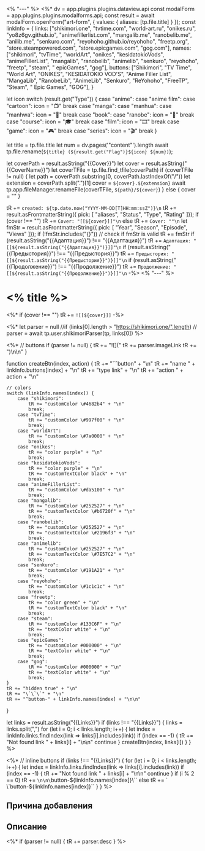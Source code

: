 <% "---" %>
<%*
dv = app.plugins.plugins.dataview.api
const modalForm = app.plugins.plugins.modalforms.api;
const result = await modalForm.openForm("art-form", { values: { aliases: [tp.file.title] } });
const linkInfo = {
	links: ["shikimori.one", "tvtime.com", "world-art.ru", "onikes.ru", "yo8z6gv.github.io", "animefillerlist.com", "mangalib.me", "ranobelib.me", "anilib.me", "senkuro.com", "reyohoho.github.io/reyohoho", "freetp.org", "store.steampowered.com", "store.epicgames.com", "gog.com"],
	names: ["shikimori", "tvTime", "worldArt", "onikes", "kesidatokioVods", "animeFillerList", "mangalib", "ranobelib", "animelib", "senkuro", "reyohoho", "freetp", "steam", " epicGames", "gog"],
	buttons: ["Shikimori", "TV Time", "World Art", "ONIKES", "KESIDATOKIO VOD'S", "Anime Filler List", "MangaLib", "RanobeLib", "AnimeLib", "Senkuro", "ReYohoho", "FreeTP", "Steam", " Epic Games", "GOG"],
}

let icon
switch (result.get("Type")) {
	case "anime":
	case "anime film":
	case "cartoon":
		icon = "📺"
		break
	case "manga":
	case "manhua":
	case "manhwa":
		icon = "📗"
		break
	case "book":
	case "ranobe":
		icon = "📘"
		break
	case "course":
		icon = "🎓"
		break
	case "film":
		icon = "🎞"
		break
	case "game":
		icon = "🎮"
		break
	case "series":
		icon = "🎬"
		break
}

let title = tp.file.title
let num = dv.pages('"content"').length
await tp.file.rename(`${title} (${result.get("Flag")}${icon} ${num})`);

let coverPath = result.asString("{{Cover}}")
let cover = result.asString("{{CoverName}}")
let coverTFile = tp.file.find_tfile(coverPath)
if (coverTFile != null) {
	let path = coverPath.substring(0, coverPath.lastIndexOf("/"))
	let extension = coverPath.split(".")[1]
	cover = `${cover}.${extension}`
	await tp.app.fileManager.renameFile(coverTFile, `${path}/${cover}`)
} else {
	cover = ""
}

tR += `created: ${tp.date.now("YYYY-MM-DD[T]HH:mm:ssZ")}\n`
tR += result.asFrontmatterString({ pick: [
    "aliases",
    "Status",
    "Type",
    "Rating"
]});
if (cover !== "")
	tR += `Cover: "[[${cover}]]"\n`
else
	tR += `Cover: ""\n`
let fmStr = result.asFrontmatterString({ pick: [
    "Year",
    "Season",
    "Episode",
    "Views"
]});
if (!fmStr.includes("{}")) // check if fmStr is valid
	tR += fmStr
if (result.asString("{{Адаптация}}") !== "{{Адаптация}}")
	tR += `Адаптация: "[[${result.asString("{{Адаптация}}")}]]"\n`
if (result.asString("{{Предыстория}}") !== "{{Предыстория}}")
	tR += `Предыстория: "[[${result.asString("{{Предыстория}}")}]]"\n`
if (result.asString("{{Продолжение}}") !== "{{Продолжение}}")
	tR += `Продолжение: "[[${result.asString("{{Продолжение}}")}]]"\n`
-%>
<% "---" %>

# <% title %>

<%*
if (cover !== "")
	tR += `![[${cover}]]`
-%>

<%*
let parser = null
//if (links[0].length > "https://shikimori.one/".length)
//	parser = await tp.user.shikimoriParser(tp, links[0])
%>


<%* // buttons
if (parser != null) {
	tR += "![]("
	tR += parser.imageLink
	tR += ")\n\n"
}

function createBtn(index, action) {
	tR += "\`\`\`button" + "\n"
	tR += "name " + linkInfo.buttons[index] + "\n"
	tR += "type link" + "\n"
	tR += "action " + action + "\n"
	
	// colors
	switch (linkInfo.names[index]) {
		case "shikimori":
			tR += "customColor \#4682b4" + "\n"
			break;
		case "tvTime":
			tR += "customColor \#997f00" + "\n"
			break;
		case "worldArt":
			tR += "customColor \#7a0000" + "\n"
			break;
		case "onikes":
			tR += "color purple" + "\n"
			break;
		case "kesidatokioVods":
			tR += "color purple" + "\n"
			tR += "customTextColor black" + "\n"
			break;
		case "animeFillerList":
			tR += "customColor \#da5100" + "\n"
			break;
		case "mangalib":
			tR += "customColor \#252527" + "\n"
            tR += "customTextColor \#b6720f" + "\n"
			break;
		case "ranobelib":
			tR += "customColor \#252527" + "\n"
            tR += "customTextColor \#2196f3" + "\n"
			break;
		case "animelib":
			tR += "customColor \#252527" + "\n"
            tR += "customTextColor \#7E57C2" + "\n"
			break;
		case "senkuro":
			tR += "customColor \#191A21" + "\n"
			break;
		case "reyohoho":
			tR += "customColor \#1c1c1c" + "\n"
			break;
		case "freetp":
			tR += "color green" + "\n"
			tR += "customTextColor black" + "\n"
			break;
		case "steam":
			tR += "customColor #133C6F" + "\n"
			tR += "textColor white" + "\n"
			break;
		case "epicGames":
			tR += "customColor #000000" + "\n"
			tR += "textColor white" + "\n"
			break;
		case "gog":
			tR += "customColor #000000" + "\n"
			tR += "textColor white" + "\n"
			break;
	}
	tR += "hidden true" + "\n"  
	tR += "\`\`\`" + "\n"
	tR += "^button-" + linkInfo.names[index] + "\n\n"
}

let links = result.asString("{{Links}}")
if (links !== "{{Links}}") {
	links = links.split(",")
	for (let i = 0; i < links.length; i++) {
		let index = linkInfo.links.findIndex(link => links[i].includes(link))
		if (index == -1) {
			tR += "Not found link " + links[i] + "\n\n"
			continue
		}
		createBtn(index, links[i])
	}
}
%>

<%* // inline buttons
if (links !== "{{Links}}") {
	for (let i = 0; i < links.length; i++) {
		let index = linkInfo.links.findIndex(link => links[i].includes(link))
		if (index == -1) {
			tR += "Not found link " + links[i] + "\n\n"
			continue
		}
		if (i % 2 == 0)
			tR += `\n\n\`button-${linkInfo.names[index]}\``
		else
			tR += ` \`button-${linkInfo.names[index]}\``
	}
}
%>

## Причина добавления



## Описание

<%*
if (parser != null) {
	tR += parser.desc
}
%>
